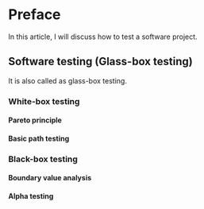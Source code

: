 # Preface
In this article, I will discuss how to test a software project.
## Software testing (Glass-box testing)
It is also called as glass-box testing.
### White-box testing
#### Pareto principle
#### Basic path testing
### Black-box testing
#### Boundary value analysis
#### Alpha testing

